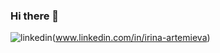 ### Hi there 👋

<!--
**IrinaArt26/IrinaArt26** is a ✨ _special_ ✨ repository because its `README.md` (this file) appears on your GitHub profile.

Here are some ideas to get you started:

- 🔭 I’m currently working on ...
- 🌱 I’m currently learning ...
- 👯 I’m looking to collaborate on ...
- 🤔 I’m looking for help with ...
- 💬 Ask me about ...
- 📫 How to reach me: ...
- 😄 Pronouns: ...
- ⚡ Fun fact: ...
-->
![linkedin](https://www.maryville.edu/wp-content/uploads/2015/11/Linkedin-logo-1-550x550-300x300.png)(www.linkedin.com/in/irina-artemieva)
